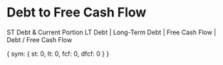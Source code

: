 # Debt to Free Cash Flow

ST Debt & Current Portion LT Debt | Long-Term Debt | Free Cash Flow | Debt / Free Cash Flow

{ sym: { st: 0, lt: 0, fcf: 0, dfcf: 0 } }